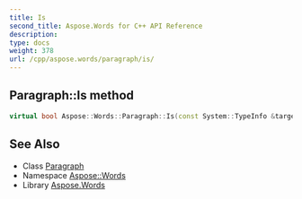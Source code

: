```yaml
---
title: Is
second_title: Aspose.Words for C++ API Reference
description: 
type: docs
weight: 378
url: /cpp/aspose.words/paragraph/is/
---
```

## Paragraph::Is method




```cpp
virtual bool Aspose::Words::Paragraph::Is(const System::TypeInfo &target) const override
```

## See Also

* Class [Paragraph](../)
* Namespace [Aspose::Words](../../)
* Library [Aspose.Words](../../../)
